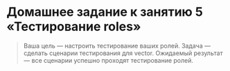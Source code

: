 # Домашнее задание к занятию 5 «Тестирование roles»

> Ваша цель — настроить тестирование ваших ролей.
> Задача — сделать сценарии тестирования для vector.
> Ожидаемый результат — все сценарии успешно проходят тестирование ролей.
